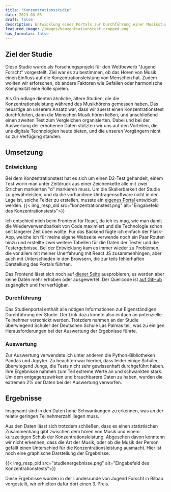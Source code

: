 ```yaml
---
title: "Konzentrationsstudie"
date: 2023-03-05
draft: false
description: Entwicklung eines Portals zur Durchführung einer Musikstudie und Auswertung der darin erhobenen Daten
featured_image: /images/konzentrationstest-cropped.png
has_formulas: false
---
```

## Ziel der Studie
Diese Studie wurde als Forschungsprojekt für den Wettbewerb "Jugend Forscht" vorgestellt. Ziel war es zu bestimmen, ob das Hören von Musik einen Einfluss auf die Konzentrationsleistung von Menschen hat. Zudem wollten wir erforschen, ob andere Faktoren wie Gefallen oder harmonische Komplexität eine Rolle spielen.

Als Grundlage dienten ähnliche, ältere Studien, die die Konzentrationsleistung während des Musikhörens gemessen haben. Das neuartige an unserem Ansatz war, dass wir zuerst einen Konzentrationstest durchführten, dann die Menschen Musik hören ließen, und anschließend einen zweiten Test zum Vergleichen organisierten. Dabei und bei der Auswertung der erhobenen Daten stützten wir uns auf den Vorteilen, die uns digitale Technologien heute bieten, und die unseren Vorgängern nicht so zur Verfügung standen.

## Umsetzung
### Entwicklung
Bei dem Konzentrationstest hat es sich um einen D2-Test gehandelt, einem Test worin man unter Zeitdruck aus einer Zeichenkette alle mit zwei Strichen markierten "d" markieren muss. Um die Skalierbarkeit der Studie zu gewährleisten, und da die vorhandene Umfragensoftware nicht in der Lage ist, solche Felder zu erstellen, musste ein [eigenes Portal](https://konzentrationsstudie.netlify.app/) entwickelt werden.
{{< img_resp_old src="konzentrationstest.png" alt="Eingabefeld des Konzentrationstests">}}

Ich entschied mich beim Frontend für React, da ich es mag, wie man damit die Wiederverwendbarkeit von Code maximiert und die Technologie schon seit längerer Zeit üben wollte. Für das Backend fügte ich einfach der Flask-App, welche ich für meine eigene Webseite verwende noch ein Paar Routen hinzu und erstellte zwei weitere Tabellen für die Daten der Tester und die Testergebnisse. Bei der Entwicklung kam es immer wieder zu Problemen, die vor allem mit meiner Unerfahrung mit React JS zusammenhingen, aber auch mit Unterschieden in den Browsern, die zur teils fehlerhaften Darstellung des Portals führten.

Das Frontend lässt sich noch auf [dieser Seite](https://konzentrationsstudie.netlify.app/) ausprobieren, es werden aber keine Daten mehr erhoben oder ausgewertet. Der Quellcode ist [auf GitHub](https://github.com/elimatao/mozartstudie) zugänglich und frei verfügbar.

### Durchführung
Das Studienportal enthält alle nötigen Informationen zur Eigenständigen Durchführung der Studie. Der Link dazu konnte also einfach an potenzielle Teilnehmer verschickt werden. Trotzdem nahmen an der Studie überwiegend Schüler der Deutschen Schule Las Palmas teil, was zu einigen Herausforderungen bei der Auswertung der Ergebnisse führte.

### Auswertung
Zur Auswertung verwendete ich unter anderen die Python-Bibliotheken Pandas und Jupyter. Zu beachten war hierbei, dass leider einige Schüler, überwiegend Jungs, die Tests nicht sehr gewissenhaft durchgeführt haben. Ihre Ergebnisse nahmen zum Teil extreme Werte an und schwankten stark. Um dem entgegenzuwirken und brauchbarere Daten zu haben, wurden die extremen 2% der Daten bei der Auswertung verworfen.

## Ergebnisse
Insgesamt sind in den Daten hohe Schwankungen zu erkennen, was an der relativ geringen Teilnehmerzahl liegen muss.

Aus den Daten lässt sich trotzdem schließen, dass es einen statistischen Zusammenhang gibt zwischen dem hören von Musik und einem kurzzeitigen Schub der Konzentrationsleistung. Abgesehen davon konntenn wir nicht erkennen, dass die Art der Musik, oder ob die Musik der Person gefällt einen Unterschied für die Konzentrationsleistung ausmacht. Hier ist noch eine graphische Darstellung der Ergebnisse:

{{< img_resp_old src="studienergebnisse.png" alt="Eingabefeld des Konzentrationstests">}}


Diese Ergebnisse wurden in der Landesrunde von Jugend Forscht in Bilbao vorgestellt, wir erhielten dafür dort einen 3. Preis.
